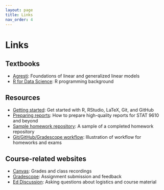 ```yaml
---
layout: page
title: Links
nav_order: 4
---
```

# Links

## Textbooks

- [Agresti](https://ebookcentral.proquest.com/lib/upenn-ebooks/detail.action?docID=1895564): Foundations of linear and generalized linear models
- [R for Data Science](https://r4ds.had.co.nz/): R programming background

## Resources

- [Getting started](https://stat-9610-fall-2022.github.io/assets/getting-started.pdf): Get started with R, RStudio, LaTeX, Git, and GitHub
- [Preparing reports](https://stat-9610-fall-2022.github.io/assets/preparing-reports.pdf): How to prepare high-quality reports for STAT 9610 and beyond
- [Sample homework repository](https://github.com/stat-9610-fall-2022/sample-homework-stat-9610): A sample of a completed homework repository
- [Git/GitHub/Gradescope workflow](https://hmc-cs-131-spring2020.github.io/howtos/assignments.html): Illustration of workflow for homeworks and exams

## Course-related websites

- [Canvas](https://canvas.upenn.edu/courses/1667344): Grades and class recordings
- [Gradescope](https://www.gradescope.com/courses/423692): Assignment submission and feedback
- [Ed Discussion](https://edstem.org/us/courses/25952/discussion/): Asking questions about logistics and course material 